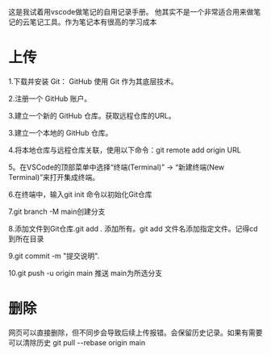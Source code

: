 这是我试着用vscode做笔记的自用记录手册。
他其实不是一个非常适合用来做笔记的云笔记工具。作为笔记本有很高的学习成本
# 上传
1.下载并安装 Git： GitHub 使用 Git 作为其底层技术。

2.注册一个 GitHub 账户。

3.建立一个新的 GitHub 仓库。获取远程仓库的URL。

3.建立一个本地的 GitHub 仓库。

4.将本地仓库与远程仓库关联，使用以下命令：git remote add origin URL

5。在VSCode的顶部菜单中选择“终端(Terminal)” -> “新建终端(New Terminal)”来打开集成终端。

6.在终端中，输入git init 命令以初始化Git仓库

7.git branch -M main创建分支

8.添加文件到Git仓库.git add . 添加所有。git add 文件名添加指定文件。记得cd到所在目录

9.git commit -m "提交说明".

10.git push -u origin main 推送 main为所选分支

# 删除
网页可以直接删除，但不同步会导致后续上传报错。会保留历史记录。如果有需要可以清除历史
git pull --rebase origin main